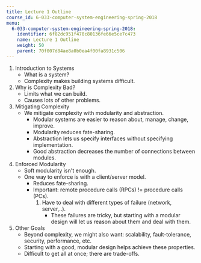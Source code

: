 ```yaml
---
title: Lecture 1 Outline
course_id: 6-033-computer-system-engineering-spring-2018
menu:
  6-033-computer-system-engineering-spring-2018:
    identifier: 6f82dc951f470c80136fe66e5ce7c473
    name: Lecture 1 Outline
    weight: 50
    parent: 70f007d84ae8a0b0ea4f00fa8931c506
---
```

1.  Introduction to Systems
    *   What is a system?
    *   Complexity makes building systems difficult.
2.  Why is Complexity Bad?
    *   Limits what we can build.
    *   Causes lots of other problems.
3.  Mitigating Complexity
    *   We mitigate complexity with modularity and abstraction.
        *   Modular systems are easier to reason about, manage, change, improve.
        *   Modularity reduces fate-sharing.
        *   Abstraction lets us specify interfaces without specifying implementation.
        *   Good abstraction decreases the number of connections between modules.
4.  Enforced Modularity
    *   Soft modularity isn't enough.
    *   One way to enforce is with a client/server model.
        *   Reduces fate-sharing.
        *   Important: remote procedure calls (RPCs) != procedure calls (PCs).
            1.  Have to deal with different types of failure (network, server,..).
                *   These failures are tricky, but starting with a modular design will let us reason about them and deal with them.
5.  Other Goals
    *   Beyond complexity, we might also want: scalability, fault-tolerance, security, performance, etc.
    *   Starting with a good, modular design helps achieve these properties.
    *   Difficult to get all at once; there are trade-offs.